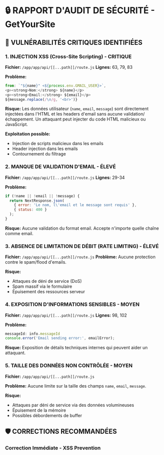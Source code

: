 # 🔒 RAPPORT D'AUDIT DE SÉCURITÉ - GetYourSite

## 🚨 VULNÉRABILITÉS CRITIQUES IDENTIFIÉES

### 1. **INJECTION XSS (Cross-Site Scripting) - CRITIQUE**

**Fichier:** `/app/app/api/[[...path]]/route.js`
**Lignes:** 63, 79, 83

**Problème:**
```javascript
from: `"${name}" <${process.env.GMAIL_USER}>`,
<p><strong>Nom:</strong> ${name}</p>
<p><strong>Email:</strong> ${email}</p>
${message.replace(/\n/g, '<br>')}
```

**Risque:** Les données utilisateur (`name`, `email`, `message`) sont directement injectées dans l'HTML et les headers d'email sans aucune validation/échappement. Un attaquant peut injecter du code HTML malicieux ou JavaScript.

**Exploitation possible:**
- Injection de scripts malicieux dans les emails
- Header injection dans les emails
- Contournement du filtrage

### 2. **MANQUE DE VALIDATION D'EMAIL - ÉLEVÉ**

**Fichier:** `/app/app/api/[[...path]]/route.js`
**Lignes:** 29-34

**Problème:**
```javascript
if (!name || !email || !message) {
  return NextResponse.json(
    { error: 'Le nom, l\'email et le message sont requis' },
    { status: 400 }
  );
}
```

**Risque:** Aucune validation du format email. Accepte n'importe quelle chaîne comme email.

### 3. **ABSENCE DE LIMITATION DE DÉBIT (RATE LIMITING) - ÉLEVÉ**

**Fichier:** `/app/app/api/[[...path]]/route.js`
**Problème:** Aucune protection contre le spam/flood d'emails.

**Risque:** 
- Attaques de déni de service (DoS)
- Spam massif via le formulaire
- Épuisement des ressources serveur

### 4. **EXPOSITION D'INFORMATIONS SENSIBLES - MOYEN**

**Fichier:** `/app/app/api/[[...path]]/route.js`
**Lignes:** 98, 102

**Problème:**
```javascript
messageId: info.messageId 
console.error('Email sending error:', emailError);
```

**Risque:** Exposition de détails techniques internes qui peuvent aider un attaquant.

### 5. **TAILLE DES DONNÉES NON CONTRÔLÉE - MOYEN**

**Fichier:** `/app/app/api/[[...path]]/route.js`

**Problème:** Aucune limite sur la taille des champs `name`, `email`, `message`.

**Risque:**
- Attaques par déni de service via des données volumineuses
- Épuisement de la mémoire
- Possibles débordements de buffer

## 🛡️ CORRECTIONS RECOMMANDÉES

### Correction Immédiate - XSS Prevention